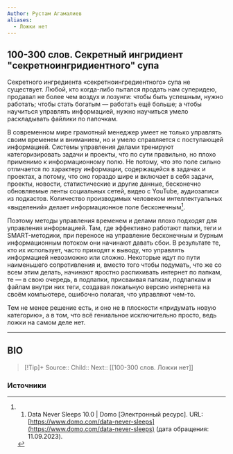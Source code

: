 ```yaml
---
Author: Рустам Агамалиев
aliases:
  - Ложки нет
---
```


## 100-300 слов. Секретный ингридиент "секретноингридиентного" супа

Секретного ингредиента «секретноингредиентного» супа не существует. Любой, кто когда-либо пытался продать нам суперидею, продавал не более чем воздух и лозунги: чтобы быть успешным, нужно работать; чтобы стать богатым — работать ещё больше; а чтобы научиться управлять информацией, нужно научиться умело раскладывать файлики по папочкам.

В современном мире грамотный менеджер умеет не только управлять своим временем и вниманием, но и умело справляется с поступающей информацией. Системы управления делами тренируют категоризировать задачи и проекты, что по сути правильно, но плохо применимо к информационному полю. Не потому, что это поле сильно отличается по характеру информации, содержащейся в задачах и проектах, а потому, что оно гораздо шире и включает в себя задачи, проекты, новости, статистические и другие данные, бесконечно обновляемые ленты социальных сетей, видео с YouTube, аудиозаписи из подкастов. Количество производимых человеком интеллектуальных «выделений» делает информационное поле бесконечным[^1].

Поэтому методы управления временем и делами плохо подходят для управления информацией. Там, где эффективно работают папки, теги и SMART-методики, при переносе на управление бесконечным и бурным информационным потоком они начинают давать сбои. В результате те, кто их использует, часто приходят к выводу, что управлять информацией невозможно или сложно. Некоторые идут по пути наименьшего сопротивления и, вместо того чтобы подумать, что же со всем этим делать, начинают яростно распихивать интернет по папкам, те — в свою очередь, в подпапки, присваивая папкам, подпапкам и файлам внутри них теги, создавая локальную версию интернета на своём компьютере, ошибочно полагая, что управляют чем-то.

Тем не менее решение есть, и оно не в плоскости «придумать новую категорию», а в том, что всё гениальное исключительно просто, ведь ложки на самом деле нет.

***
## BIO

> [!Tip]+ 
> Source::
> Child::
> Next:: [[100-300 слов. Ложки нет]]

### Источники

[^1]: 1. Data Never Sleeps 10.0 | Domo [Электронный ресурс]. URL: [https://www.domo.com/data-never-sleeps](https://www.domo.com/data-never-sleeps) (дата обращения: 11.09.2023).